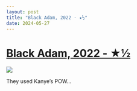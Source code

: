 ```yaml
---
layout: post
title: "Black Adam, 2022 - ★½"
date: 2024-05-27
---
```


# [Black Adam, 2022 - ★½](https://letterboxd.com/pavlesap/film/black-adam/)

<p><img src="https://a.ltrbxd.com/resized/film-poster/3/6/9/1/7/9/369179-black-adam-0-600-0-900-crop.jpg?v=5e1791e3fa" /></p> <p>They used Kanye’s POW...
